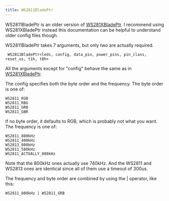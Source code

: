 ```yaml
---
title: WS2811BladePtr
---
```

WS2811BladePtr is an older version of [WS281XBladePtr](ws281xbladeptr.md). I recommend using WS281XBladePtr instead this documentation can be helpful to understand older config files though.

WS2811BladePtr takes 7 arguments, but only two are actually required.

     WS2811BladePtr<leds, config, data_pin, power_pins, pin_class, reset_us, t1h, t0h>

All the arguments except for "config" behave the same as in [WS281XBladePtr](ws281xbladeptr.md).

The config specifies both the byte order and the frequency. The byte order is one of:

    WS2811_RGB
    WS2811_RBG
    WS2811_GRB
    WS2811_GBR

If no byte order, it defaults to RGB, which is probably not what you want.
The frequency is one of:

    WS2811_800kHz
    WS2811_400kHz
    WS2813_800kHz
    WS2811_580kHz
    WS2811_ACTUALLY_800kHz

Note that the 800kHz ones actually use 740kHz. And the WS2811 and WS2813 ones are identical since all of them use a timeout of 300us.

The frequency and byte order are combined by using the | operator, like this:

    WS2811_800kHz | WS2811_GRB
